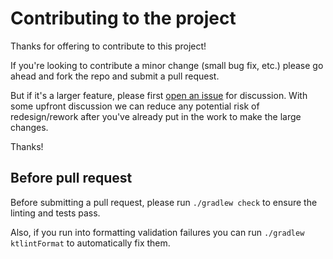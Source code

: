 # Contributing to the project

Thanks for offering to contribute to this project!

If you're looking to contribute a minor change (small bug fix, etc.) please go ahead and fork the repo and submit a pull request.

But if it's a larger feature, please first [open an issue](https://github.com/craigatk/opentelemetry-gradle-plugin/issues) for discussion.
With some upfront discussion we can reduce any potential risk of redesign/rework after you've already put in the work to make the large changes.

Thanks!

## Before pull request

Before submitting a pull request, please run `./gradlew check` to ensure the linting and tests pass.

Also, if you run into formatting validation failures you can run `./gradlew ktlintFormat` to automatically fix them.
